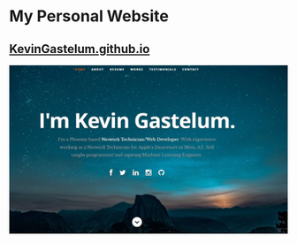 # My Personal Website
## [KevinGastelum.github.io](https://kevingastelum.github.io/)
![](images/resume-website.jpg)

